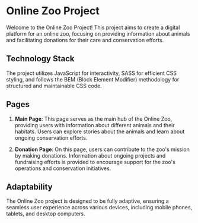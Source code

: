 
# Online Zoo Project

Welcome to the Online Zoo Project! This project aims to create a digital platform for an online zoo, focusing on providing information about animals and facilitating donations for their care and conservation efforts.


## Technology Stack

The project utilizes JavaScript for interactivity, SASS for efficient CSS styling, and follows the BEM (Block Element Modifier) methodology for structured and maintainable CSS code.

## Pages

1.  **Main Page**: This page serves as the main hub of the Online Zoo, providing users with information about different animals and their habitats. Users can explore stories about the animals and learn about ongoing conservation efforts.
    
2.  **Donation Page**: On this page, users can contribute to the zoo's mission by making donations. Information about ongoing projects and fundraising efforts is provided to encourage support for the zoo's operations and conservation initiatives.
    

## Adaptability

The Online Zoo project is designed to be fully adaptive, ensuring a seamless user experience across various devices, including mobile phones, tablets, and desktop computers.
